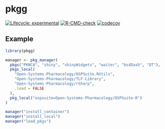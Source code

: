 # pkgg

<!-- badges: start -->

[![Lifecycle: experimental](https://img.shields.io/badge/lifecycle-experimental-orange.svg)](https://lifecycle.r-lib.org/articles/stages.html#experimental) [![R-CMD-check](https://github.com/onwhenrdy/pkgg/actions/workflows/R-CMD-check.yaml/badge.svg)](https://github.com/onwhenrdy/pkgg/actions/workflows/R-CMD-check.yaml) [![codecov](https://codecov.io/github/onwhenrdy/pkgg/graph/badge.svg?token=qrLO7L1ldW)](https://codecov.io/github/onwhenrdy/pkgg)

<!-- badges: end -->

## Example

```r
library(pkgg)

manager <- pkg_manager(
  pkgs("PKNCA", "shiny", "shinyWidgets", "waiter", "bs4Dash", "DT"),
  pkgs_local(
    "Open-Systems-Pharmacology/OSPSuite.RUtils",
    "Open-Systems-Pharmacology/TLF-Library",
    "Open-Systems-Pharmacology/rSharp",
    .load = FALSE
  ),
  pkg_local("ospsuite=Open-Systems-Pharmacology/OSPSuite-R")
)

manager("install_container")
manager("install_local")
manager("load_pkgs")
```
